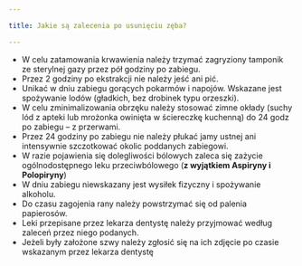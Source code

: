 ```yaml
---

title: Jakie są zalecenia po usunięciu zęba?

---
```


- W celu zatamowania krwawienia należy trzymać zagryziony tamponik ze sterylnej gazy przez pół godziny po zabiegu.
- Przez 2 godziny po ekstrakcji nie należy jeść ani pić.
- Unikać w dniu zabiegu gorących pokarmów i napojów. Wskazane jest spożywanie lodów (gładkich, bez drobinek typu orzeszki).
- W celu zminimalizowania obrzęku należy stosować zimne okłady (suchy lód z apteki lub mrożonka owinięta w ściereczkę kuchenną) do 24 godz po zabiegu – z przerwami.
- Przez 24 godziny po zabiegu nie należy płukać jamy ustnej ani intensywnie szczotkować okolic poddanych zabiegowi.
- W razie pojawienia się dolegliwości bólowych zaleca się zażycie ogólnodostępnego leku przeciwbólowego (**z wyjątkiem Aspiryny i Polopiryny**)
- W dniu zabiegu niewskazany jest wysiłek fizyczny i spożywanie alkoholu.
- Do czasu zagojenia rany należy powstrzymać się od palenia papierosów.
- Leki przepisane przez lekarza dentystę należy przyjmować według zaleceń przez niego podanych.
- Jeżeli były założone szwy należy zgłosić się na ich zdjęcie po czasie wskazanym przez lekarza dentystę
